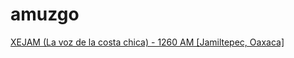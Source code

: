 # amuzgo

[XEJAM (La voz de la costa chica) - 1260 AM [Jamiltepec, Oaxaca]](http://radios.inpi.gob.mx:8080/xejam)

